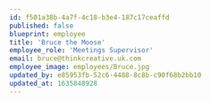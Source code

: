 ```yaml
---
id: f501a38b-4a7f-4c18-b3e4-187c17ceaffd
published: false
blueprint: employee
title: 'Bruce the Moose'
employee_role: 'Meetings Supervisor'
email: bruce@thinkcreative.uk.com
employee_image: employees/Bruce.jpg
updated_by: e85953fb-52c6-4488-8c8b-c90f68b2bb10
updated_at: 1635848928
---
```

